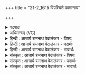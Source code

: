 +++
title = "21-2_1615 विपश्चिते पवमानाय"

+++
<details><summary>पदपाठः</summary>

वि꣣पश्चि꣡ते꣢। वि꣣पः। चि꣡ते꣢꣯। प꣡व꣢꣯मानाय। गा꣣यत। मही꣢। न। धा꣡रा꣢꣯। अ꣡ति꣢꣯। अ꣡न्धः꣢꣯। अ꣣र्षति। अ꣡हिः꣢꣯। न। जू꣣र्णा꣢म्। अ꣡ति꣢꣯। स꣣र्पति। त्व꣡च꣢꣯म्। अ꣡त्यः꣢꣯। न। क्री꣡ड꣢꣯न्। अ꣣सरत्। वृ꣡षा꣢꣯। ह꣡रिः꣢꣯। १६१५।
</details>

<details><summary>अधिमन्त्रम् (VC)</summary>

- पवमानः सोमः
- अत्रिर्भौमः
- जगती
- निषादः
</details>

<details><summary>हिन्दी : आचार्य रामनाथ वेदालंकार - विषयः</summary>

अगले मन्त्र में जीवात्मा का वर्णन है।
</details>

<details><summary>हिन्दी : आचार्य रामनाथ वेदालंकार - पदार्थः</summary>

पदार्थान्वय -  हे मनुष्यो ! तुम (विपश्चिते) मेधावान्, (पवमानाय) मन, बुद्धि, इन्द्रियों आदि को पवित्र करनेवाले जीवात्मा के लिए (गायत) गाओ, उसके महत्त्व को वर्णित करो। वह (अन्धः) अन्धेरे को, तमोगुण को (अत्यर्षति) लाँघ जाता है, (मही न धारा) जैसे बड़ी जलधारा मार्ग में आयी हुई शिला आदि की बाधा को लाँघ जाती है। वह जीवात्मा (जूर्णाम्) पुरानी, बूढ़ी (त्वचम्) त्वचा को, त्वचा-युक्त शरीर को (अतिसर्पति) छोड़कर चला जाता है, (अहिः न) जैसे साँप (जूर्णाम्) पुरानी (त्वचम्) केंचुली को (अति सर्पति) छोड़कर चला जाता है। साथ ही (वृषा) बलवान्, (हरिः) शरीर-रथ का वाहक वह जीवात्मा (अत्यः न) रथ में जुड़े घोड़े के समान (क्रीडन्) क्रीड़ा करता हुआ (असरत्) शरीर-रथ को धारण किये हुए चलता है ॥२॥ यहाँ उपमालङ्कार है ॥२॥
</details>

<details><summary>हिन्दी : आचार्य रामनाथ वेदालंकार - भावार्थः</summary>

भावार्थ -  न जाने कब जीव शरीर को छोड़कर चला जाए। इसलिए शीघ्र ही धर्म-कर्मों में मन लगाना चाहिए,नहीं तो पीछे पछतावा होगा ॥२॥
</details>

<details><summary>संस्कृत : आचार्य रामनाथ वेदालंकार - विषयः</summary>

अथ जीवात्मानं वर्णयति।
</details>

<details><summary>संस्कृत : आचार्य रामनाथ वेदालंकार - पदार्थः</summary>

पदार्थान्वय -  हे मानवाः ! यूयम् (विपश्चिते) मेधाविने, (पवमानाय) मनोबुद्धीन्द्रियादीनां पावका जीवात्मने (गायत) तन्महत्त्वं वर्णयत। सः (अन्धः) अन्धकारं, तमोगुणम् (अत्यर्षति) अतिपारयति। कथमिव ? (मही न धारा) महती जलधारा यथा मार्गे समागतां पाषाणादिबाधाम् अत्यर्षति अतिपारयति। स जीवात्मा (जूर्णाम्) जीर्णाम् (त्वचम्) चर्ममयीं तनूम् (अतिसर्पति) परित्यज्य गच्छति। कथमिव ? (अहिः न) सर्पः यथा (जूर्णाम्) जीर्णाम् (त्वचम्) कञ्चुलिकाम् (अतिसर्पति) परित्यज्य गच्छति। किञ्च, (वृषा) बलवान् (हरिः) शरीररथस्य वाहकः स जीवात्मा (अत्यः न) रथे नियुक्तः अश्वः इव (क्रीडन्) क्रीडां कुर्वन् (असरत्) शरीररथं वहन् चलति ॥२॥ अत्रोपमालङ्कारः ॥२॥
</details>

<details><summary>संस्कृत : आचार्य रामनाथ वेदालंकार - भावार्थः</summary>

भावार्थ -  न जाने कदा जीवो देहं त्यक्त्वा गच्छेद्,अतः सद्य एव धर्मकर्मसु मनः कार्यं,नोचेत् पश्चात्तापो भविष्यति ॥२॥
</details>
